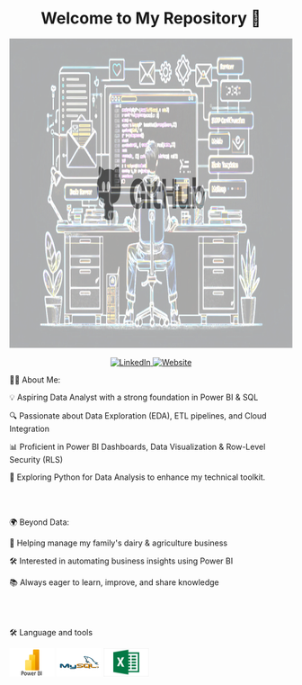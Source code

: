 <h1 align="center">Welcome to My Repository 👋</h1>

<p align="center">
  <img src="https://raw.githubusercontent.com/sandhuhardeep67/Hardeep-Singh/main/Image1.png" width="750" height="550">
</p>


<p align="center">
<a href="https://www.linkedin.com/in/hardeep-singh-988a60331/" target="_blank">
    <img src="https://img.shields.io/badge/LinkedIn-blue?logo=linkedin&logoColor=white" alt="LinkedIn">
</a>
  <a href="https://sandhuhardeep67.github.io/Hardeep67.github.io/" target="_blank">
    <img src="https://img.shields.io/badge/Website-skyblue?logo=google-chrome&logoColor=white" alt="Website">
</a>
</p>


👩‍💻 About Me: 

💡 Aspiring Data Analyst with a strong foundation in Power BI & SQL

🔍 Passionate about Data Exploration (EDA), ETL pipelines, and Cloud Integration

📊 Proficient in Power BI Dashboards, Data Visualization & Row-Level Security (RLS)

🐍 Exploring Python for Data Analysis to enhance my technical toolkit.

<br><br>


🌍 Beyond Data:

🏡 Helping manage my family's dairy & agriculture business

🛠️ Interested in automating business insights using Power BI

📚 Always eager to learn, improve, and share knowledge <br><br>

<br><br>
🛠 Language and tools

<img src="https://raw.githubusercontent.com/sandhuhardeep67/Hardeep-Singh/main/PowerBI.png" width="80" height="50"> <img src="https://raw.githubusercontent.com/sandhuhardeep67/Hardeep-Singh/main/Mysql.png" width="80" height="50"> <img src="https://raw.githubusercontent.com/sandhuhardeep67/Hardeep-Singh/main/Excel.jpg" width="80" height="50">
